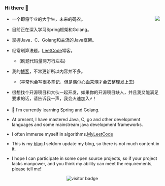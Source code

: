 ### Hi there 👋

<img align="right" src="https://github-readme-stats.vercel.app/api?username=WeiLaiR&show_icons=true&theme=radical">

<!-- <img  src="https://github-readme-stats.vercel.app/api/top-langs/?username=WeiLaiR&layout=compact&hide_border=true&langs_count=10" alt="WeiLai's Most used languages"> -->

* 一个即将毕业的大学生，未来的码农。
* 目前正在深入学习Spring框架和Golang。
* 掌握Java、C、Golang和主流的Java框架。
* 经常刷算法题，[LeetCode](https://leetcode.cn/u/weilai-/)常客。
  * (刷题代码量两万行左右)
* 我的[博客](https://baiblog.top)，不常更新所以内容并不多。
  * (平常也会写很多笔记，但是偶尔心血来潮才会去整理发上去)
* 很想找个开源项目和大伙一起开发，如果你的开源项目缺人，并且我又能满足要求的话，请告诉我一声，我会火速加入⚡！

* 🌱 I’m currently learning Spring and Golang.
* At present, I have mastered Java, C, go and other development languages and some mainstream java development frameworks.
* I often immerse myself in algorithms.[MyLeetCode](https://leetcode.cn/u/weilai-/)
* This is my [blog](https://baiblog.top/).I seldom update my blog, so there is not much content in it.
* I hope I can participate in some open source projects, so if your project lacks manpower, and you think my ability can meet the requirements, please tell me!


<p align="center">
  <img src="https://visitor-badge.glitch.me/badge?page_id=WeiLaiR.WeiLaiR" alt="visitor badge"/>
</p>

<!--
**cangbai12/cangbai12** is a ✨ _special_ ✨ repository because its `README.md` (this file) appears on your GitHub profile.

Here are some ideas to get you started:

- 🔭 I’m currently working on ...
- 🌱 I’m currently learning ...
- 👯 I’m looking to collaborate on ...
- 🤔 I’m looking for help with ...
- 💬 Ask me about ...
- 📫 How to reach me: ...
- 😄 Pronouns: ...
- ⚡ Fun fact: ...
-->
